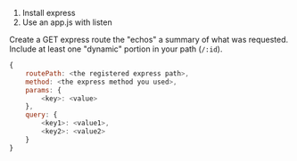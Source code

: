 1. Install express
2. Use an app.js with listen

Create a GET express route the "echos" a summary of what was
requested. Include at least one "dynamic" portion in your path (`/:id`).

```js
{
    routePath: <the registered express path>,
    method: <the express method you used>,
    params: {
        <key>: <value>
    },
    query: {
        <key1>: <value1>,
        <key2>: <value2>
    }
}
```